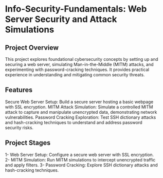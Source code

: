 # Info-Security-Fundamentals: Web Server Security and Attack Simulations

## Project Overview 

This project explores foundational cybersecurity concepts by setting up and securing a web server, simulating Man-in-the-Middle (MITM) attacks, and experimenting with password-cracking techniques. It provides practical experience in understanding and mitigating common security threats.

## Features

Secure Web Server Setup: Build a secure server hosting a basic webpage with SSL encryption.
MITM Attack Simulation: Simulate a controlled MITM attack to capture and manipulate unencrypted data, demonstrating network vulnerabilities.
Password Cracking Exploration: Test SSH dictionary attacks and hash-cracking techniques to understand and address password security risks.

## Project Stages

1- Web Server Setup: Configure a secure web server with SSL encryption.
2- MITM Simulation: Run MITM simulations to intercept unencrypted traffic and apply filters.
3- Password Cracking: Explore SSH dictionary attacks and hash-cracking techniques.
